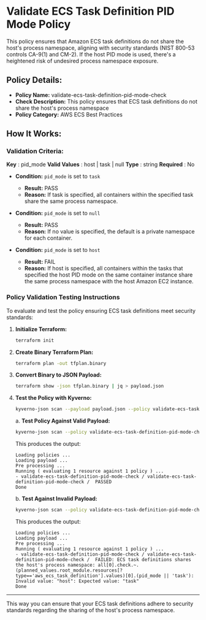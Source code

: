 # Validate ECS Task Definition PID Mode Policy

This policy ensures that Amazon ECS task definitions do not share the host's process namespace, aligning with security standards (NIST 800-53 controls CA-9(1) and CM-2). If the host PID mode is used, there's a heightened risk of undesired process namespace exposure.

## Policy Details:

- **Policy Name:** validate-ecs-task-definition-pid-mode-check
- **Check Description:** This policy ensures that ECS task definitions do not share the host's process namespace
- **Policy Category:** AWS ECS Best Practices

## How It Works:

### Validation Criteria:

**Key** : pid_mode
**Valid Values** : host | task | null
**Type** : string
**Required** : No

- **Condition:** `pid_mode` is set to `task`
  - **Result:** PASS
  - **Reason:** If task is specified, all containers within the specified task share the same process namespace.


- **Condition:** `pid_mode` is set to `null`
  - **Result:** PASS
  - **Reason:** If no value is specified, the default is a private namespace for each container.

- **Condition:** `pid_mode` is set to `host`
  - **Result:** FAIL
  - **Reason:** If host is specified, all containers within the tasks that specified the host PID mode on the same container instance share the same process namespace with the host Amazon EC2 instance.

### Policy Validation Testing Instructions

To evaluate and test the policy ensuring ECS task definitions meet security standards:

1. **Initialize Terraform:**
    ```bash
    terraform init
    ```

2. **Create Binary Terraform Plan:**
    ```bash
    terraform plan -out tfplan.binary
    ```

3. **Convert Binary to JSON Payload:**
    ```bash
    terraform show -json tfplan.binary | jq > payload.json
    ```

4. **Test the Policy with Kyverno:**
    ```bash
    kyverno-json scan --payload payload.json --policy validate-ecs-task-definition-pid-mode-check.yaml
    ```
    
    a. **Test Policy Against Valid Payload:**
    ```bash
    kyverno-json scan --policy validate-ecs-task-definition-pid-mode-check.yaml --payload test/good-payload.json
    ```

    This produces the output:
    ```
    Loading policies ...
    Loading payload ...
    Pre processing ...
    Running ( evaluating 1 resource against 1 policy ) ...
    - validate-ecs-task-definition-pid-mode-check / validate-ecs-task-definition-pid-mode-check /  PASSED
    Done
    ```

    b. **Test Against Invalid Payload:**
    ```bash
    kyverno-json scan --policy validate-ecs-task-definition-pid-mode-check.yaml --payload test/bad-payload.json
    ```

    This produces the output:
    ```
    Loading policies ...
    Loading payload ...
    Pre processing ...
    Running ( evaluating 1 resource against 1 policy ) ...
    - validate-ecs-task-definition-pid-mode-check / validate-ecs-task-definition-pid-mode-check /  FAILED: ECS task definitions shares the host's process namespace: all[0].check.~.(planned_values.root_module.resources[?type=='aws_ecs_task_definition'].values)[0].(pid_mode || 'task'): Invalid value: "host": Expected value: "task"
    Done
    ```

---

This way you can ensure that your ECS task definitions adhere to security standards regarding the sharing of the host's process namespace.
